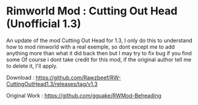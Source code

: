 # Rimworld Mod : Cutting Out Head (Unofficial 1.3)

An update of the mod Cutting Out Head for 1.3, I only do this to understand how to mod rimworld with a real exemple, so dont except me to add anything more than what it did back then but I may try to fix bug if you find some
Of course i dont take credit for this mod, if the original author tell me to delete it, I'll apply.

Download : https://github.com/Rawzbeef/RW-CuttingOutHead1.3/releases/tag/v1.3

Original Work : https://github.com/gguake/RWMod-Beheading

